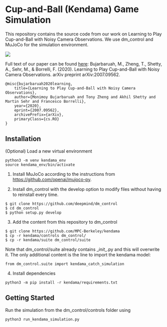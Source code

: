# Cup-and-Ball (Kendama) Game Simulation

This repository contains the source code from our work on Learning to Play Cup-and-Ball with Noisy Camera Observations. We use dm_control and MuJoCo for the simulation environment. 

![](https://media2.giphy.com/media/WsvZkkNLGjUdpBAKux/giphy.gif)

Full text of our paper can be found [here](https://arxiv.org/abs/2007.09562):
Bujarbaruah, M., Zheng, T., Shetty, A., Sehr, M., & Borrelli, F. (2020). Learning to Play Cup-and-Ball with Noisy Camera Observations. arXiv preprint arXiv:2007.09562.

```
@misc{bujarbaruah2020learning,
    title={Learning to Play Cup-and-Ball with Noisy Camera Observations},
    author={Monimoy Bujarbaruah and Tony Zheng and Akhil Shetty and Martin Sehr and Francesco Borrelli},
    year={2020},
    eprint={2007.09562},
    archivePrefix={arXiv},
    primaryClass={cs.RO}
}
```
## Installation
(Optional) Load a new virtual environment
```
python3 -m venv kendama_env
source kendama_env/bin/activate
```

1) Install MuJoCo according to the instructions from https://github.com/openai/mujoco-py.

2) Install dm_control with the develop option to modify files without having to reinstall every time.
```
$ git clone https://github.com/deepmind/dm_control
$ cd dm_control
$ python setup.py develop
```

3) Add the content from this repository to dm_control
```
$ git clone https://github.com/MPC-Berkeley/kendama
$ cp -r kendama/controls dm_control/
$ cp -r kendama/suite dm_control/suite
```
Note that dm_control/suite already contains \__init__.py and this will overwrite it. The only additional content is the line to import the kendama model:
```
from dm_control.suite import kendama_catch_simulation
```

4) Install dependencies
```
python3 -m pip install -r kendama/requirements.txt
```

## Getting Started

Run the simulation from the dm_control/controls folder using
```
python3 run_kendama_simulation.py
```